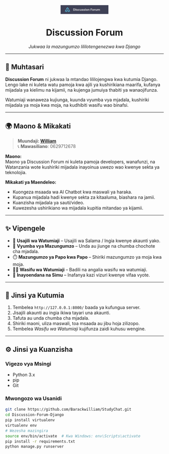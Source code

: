 



<div align="center">
  <img width="30%" src="readme/hd.png">
  
  # Discussion Forum  
  *Jukwaa la mazungumzo lililotengenezwa kwa Django*
</div>

---

## 🧠 Muhtasari

**Discussion Forum** ni jukwaa la mtandao lililojengwa kwa kutumia Django. Lengo lake ni kuleta watu pamoja kwa ajili ya kushirikiana maarifa, kufanya mijadala ya kielimu na kijamii, na kujenga jumuiya thabiti ya wanaojifunza.

Watumiaji wanaweza kujiunga, kuunda vyumba vya mjadala, kushiriki mijadala ya moja kwa moja, na kudhibiti wasifu wao binafsi.

---

## 🌍 Maono & Mikakati

> **Muundaji: [William](https://nyumbachap.com)**  
> 📞 **Mawasiliano**: 0629712678

**Maono:**  
Maono ya Discussion Forum ni kuleta pamoja developers, wanafunzi, na Watanzania wote kushiriki mijadala inayoinua uwezo wao kwenye sekta ya teknolojia.

**Mikakati ya Maendeleo:**
- Kuongeza msaada wa AI Chatbot kwa maswali ya haraka.
- Kupanua mijadala hadi kwenye sekta za kitaaluma, biashara na jamii.
- Kuanzisha mijadala ya sauti/video.
- Kuwezesha ushirikiano wa mijadala kupitia mitandao ya kijamii.

---

## ✨ Vipengele

- 🔐 **Usajili wa Watumiaji** – Usajili wa Salama / Ingia kwenye akaunti yako.
- 💬 **Vyumba vya Mazungumzo** – Unda au jiunge na chumba chochote cha mjadala.
- ⏱️ **Mazungumzo ya Papo kwa Papo** – Shiriki mazungumzo ya moja kwa moja.
- 🙋‍♂️ **Wasifu wa Watumiaji** – Badili na angalia wasifu wa watumiaji.
- 📱 **Inayoendana na Simu** – Inafanya kazi vizuri kwenye vifaa vyote.

---

## 🚀 Jinsi ya Kutumia

1. Tembelea `http://127.0.0.1:8000/` baada ya kufungua server.
2. Jisajili akaunti au ingia ikiwa tayari una akaunti.
3. Tafuta au unda chumba cha mjadala.
4. Shiriki maoni, uliza maswali, toa msaada au jibu hoja zilizopo.
5. Tembelea *Wasifu wa Watumiaji* kujifunza zaidi kuhusu wengine.

---

## ⚙️ Jinsi ya Kuanzisha

### Vigezo vya Msingi

- Python 3.x  
- pip  
- Git  

### Mwongozo wa Usanidi

```bash
git clone https://github.com/Barackwilliam/StudyChat.git
cd Discussion-Forum-Django
pip install virtualenv
virtualenv env
# Wezesha mazingira
source env/bin/activate  # Kwa Windows: env\Scripts\activate
pip install -r requirements.txt
python manage.py runserver
